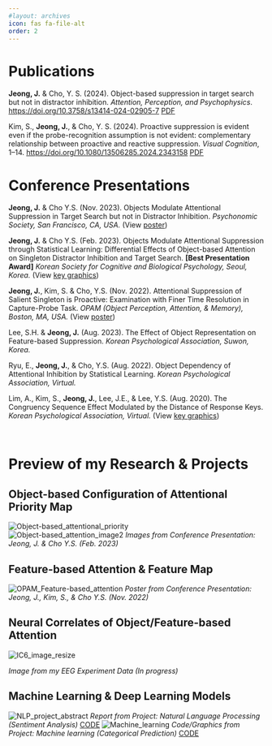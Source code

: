 ```yaml
---
#layout: archives
icon: fas fa-file-alt
order: 2
---
```


# Publications

**Jeong, J.** & Cho, Y. S. (2024). Object-based suppression in target search but not in distractor inhibition. _Attention, Perception, and Psychophysics_. https://doi.org/10.3758/s13414-024-02905-7 [PDF](https://drive.google.com/file/d/1osSD4dHbjY_AJguS3jf26dGYkud1BsyM/view?usp=drive_link)

Kim, S., **Jeong, J.**, & Cho, Y. S. (2024). Proactive suppression is evident even if the probe-recognition assumption is not evident: complementary relationship between proactive and reactive suppression. _Visual Cognition_, 1–14. https://doi.org/10.1080/13506285.2024.2343158 [PDF](https://drive.google.com/file/d/1BUKrlDzQapZAcuxPywuio0yhnGSJus9M/view?usp=sharing)



# Conference Presentations

**Jeong, J.** & Cho Y.S. (Nov. 2023). Objects Modulate Attentional Suppression in Target Search but not in Distractor Inhibition.
_Psychonomic Society, San Francisco, CA, USA._
(View [poster](https://drive.google.com/file/d/15M30X67miIs_Y1noZF_7Hu0oOvbdJOc6/view?usp=drive_link))

**Jeong, J.** & Cho Y.S. (Feb. 2023). Objects Modulate Attentional Suppression through Statistical Learning: Differential Effects of Object-based Attention on Singleton Distractor Inhibition and Target Search. **[Best Presentation Award]**
_Korean Society for Cognitive and Biological Psychology, Seoul, Korea._
(View [key graphics](http://JiyoonJeong-Archive.github.io/about/#object-based-configuration-of-attentional-priority-map))

**Jeong, J.**, Kim, S. & Cho, Y.S. (Nov. 2022). Attentional Suppression of Salient Singleton is Proactive: Examination with Finer Time Resolution in Capture-Probe Task.
_OPAM (Object Perception, Attention, & Memory), Boston, MA, USA._
(View [poster](https://drive.google.com/file/d/1VZJgTFxC979QPvNEGsK8ZtHcvkTwCiF0/view?usp=drive_link))

Lee, S.H. & **Jeong, J.** (Aug. 2023). The Effect of Object Representation on Feature-based Suppression.
_Korean Psychological Association, Suwon, Korea._

Ryu, E., **Jeong, J.**, & Cho, Y.S. (Aug. 2022). Object Dependency of Attentional Inhibition by Statistical Learning.
_Korean Psychological Association, Virtual._

Lim, A., Kim, S., **Jeong, J.**, Lee, J.E., & Lee, Y.S. (Aug. 2020). The Congruency Sequence Effect Modulated by the Distance of Response Keys.
_Korean Psychological Association, Virtual._
(View [key graphics](http://JiyoonJeong-Archive.github.io/posts/Projects/#attention--response-selection))

<br/>

# Preview of my Research & Projects

## Object-based Configuration of Attentional Priority Map
![Object-based_attentional_priority](https://i.ibb.co/9gNLh0d/Object-based-attentional-priority.png) <br/>
![Object-based_attention_image2](https://i.ibb.co/WFKfGsm/Object-based-attention-image2.png)
_Images from Conference Presentation: Jeong, J. & Cho Y.S. (Feb. 2023)_

## Feature-based Attention & Feature Map
![OPAM_Feature-based_attention](https://i.ibb.co/s5yF5Rm/OPAM-Feature-based-attention.png)
_Poster from Conference Presentation: Jeong, J., Kim, S., & Cho Y.S. (Nov. 2022)_

## Neural Correlates of Object/Feature-based Attention
![IC6_image_resize](https://i.ibb.co/jh74Hmr/IC6-image.png)

_Image from my EEG Experiment Data (In progress)_

## Machine Learning & Deep Learning Models
![NLP_project_abstract](https://i.ibb.co/GQXKfLH/NLP-project-abstract.png)
_Report from Project: Natural Language Processing (Sentiment Analysis)_ [CODE](https://github.com/JiyoonJeong-Archive/Project-Natural_Language_Processing)
![Machine_learning](https://i.ibb.co/h76FKwZ/Machine-learning.png)
_Code/Graphics from Project: Machine learning (Categorical Prediction)_ [CODE](https://github.com/JiyoonJeong-Archive/Projects-Machine_Learning)